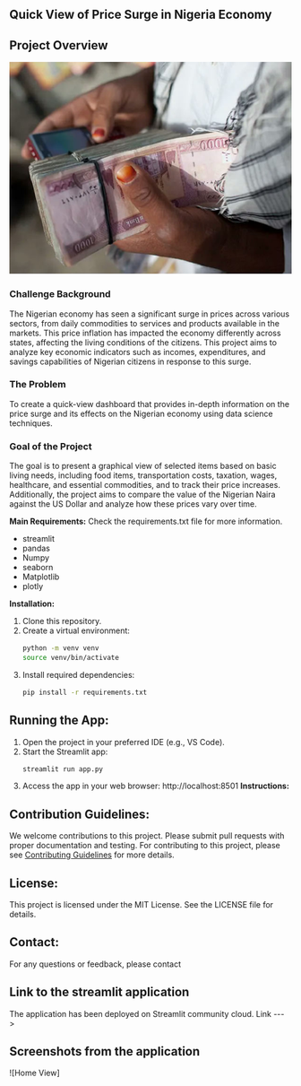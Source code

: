 ## Quick View of Price Surge in Nigeria Economy
## Project Overview

![currency photo](./Media/economy_image.jfif)

### Challenge Background

The Nigerian economy has seen a significant surge in prices across various sectors, from daily commodities to services and products available in the markets. This price inflation has impacted the economy differently across states, affecting the living conditions of the citizens. This project aims to analyze key economic indicators such as incomes, expenditures, and savings capabilities of Nigerian citizens in response to this surge.

### The Problem

To create a quick-view dashboard that provides in-depth information on the price surge and its effects on the Nigerian economy using data science techniques.

### Goal of the Project

The goal is to present a graphical view of selected items based on basic living needs, including food items, transportation costs, taxation, wages, healthcare, and essential commodities, and to track their price increases. Additionally, the project aims to compare the value of the Nigerian Naira against the US Dollar and analyze how these prices vary over time.

**Main Requirements:**
Check the requirements.txt file for more information.
* streamlit
* pandas 
* Numpy
* seaborn 
* Matplotlib
* plotly

**Installation:**

1. Clone this repository.
2. Create a virtual environment:
    ```bash
    python -m venv venv
    source venv/bin/activate
    ```
3. Install required dependencies:
    ```bash
    pip install -r requirements.txt
    ```

## **Running the App:**

1. Open the project in your preferred IDE (e.g., VS Code).
2. Start the Streamlit app:
    ```bash
    streamlit run app.py
    ```
3. Access the app in your web browser: http://localhost:8501
**Instructions:**



## Contribution Guidelines:
We welcome contributions to this project. Please submit pull requests with proper documentation and testing.
For contributing to this project, please see [Contributing Guidelines](CONTRIBUTING.md) for more details.

## License:

This project is licensed under the MIT License. See the LICENSE file for details.

## Contact:

For any questions or feedback, please contact <contact>

## Link to the streamlit application

The application has been deployed on Streamlit community cloud. 
Link --->

## Screenshots from the application

![Home View]
